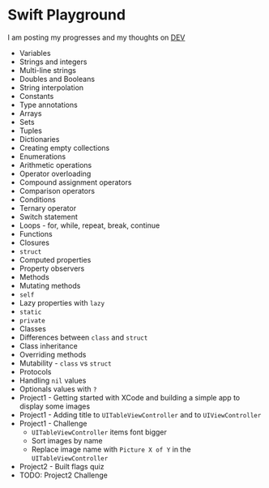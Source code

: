 # Swift Playground

I am posting my progresses and my thoughts on [DEV](https://dev.to/rossanodan)

- Variables
- Strings and integers
- Multi-line strings
- Doubles and Booleans
- String interpolation
- Constants
- Type annotations
- Arrays
- Sets
- Tuples
- Dictionaries
- Creating empty collections
- Enumerations
- Arithmetic operations
- Operator overloading
- Compound assignment operators
- Comparison operators
- Conditions
- Ternary operator
- Switch statement
- Loops - for, while, repeat, break, continue
- Functions
- Closures
- `struct`
- Computed properties
- Property observers
- Methods
- Mutating methods
- `self`
- Lazy properties with `lazy`
- `static`
- `private`
- Classes
- Differences between `class` and `struct`
- Class inheritance
- Overriding methods
- Mutability - `class` vs `struct`
- Protocols
- Handling `nil` values
- Optionals values with `?`
- Project1 - Getting started with XCode and building a simple app to display some images
- Project1 - Adding title to `UITableViewController` and to `UIViewController`
- Project1 - Challenge
  - `UITableViewController` items font bigger
  - Sort images by name
  - Replace image name with `Picture X of Y` in the `UITableViewController`
- Project2 - Built flags quiz
- TODO: Project2 Challenge
